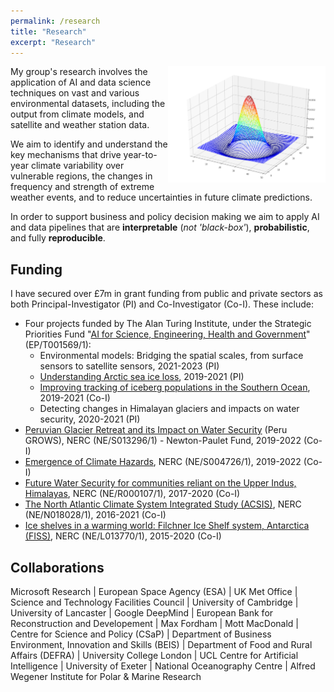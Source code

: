 ```yaml
---
permalink: /research
title: "Research"
excerpt: "Research"
---
```


<img align="right" width="50%" src="/images/2d_Gaussian.png">

My group's research involves the application of AI and data science techniques on vast and various environmental datasets, including the output from climate models, and satellite and weather station data. 

We aim to identify and understand the key mechanisms that drive year-to-year climate variability over vulnerable regions, the changes in frequency and strength of extreme weather events, and to reduce uncertainties in future climate predictions.

In order to support business and policy decision making we aim to apply AI and data pipelines that are **interpretable** (_not 'black-box'_), **probabilistic**, and fully **reproducible**.

## Funding
I have secured over £7m in grant funding from public and private sectors as both Principal-Investigator (PI) and Co-Investigator (Co-I). These include:

* Four projects funded by The Alan Turing Institute, under the Strategic Priorities Fund "[AI for Science, Engineering, Health and Government](https://gtr.ukri.org/projects?ref=EP%2FT001569%2F1#/tabOverview)" (EP/T001569/1):
    * Environmental models: Bridging the spatial scales, from surface sensors to satellite sensors, 2021-2023 (PI)
    * [Understanding Arctic sea ice loss](https://www.turing.ac.uk/research/research-projects/understanding-arctic-sea-ice-loss), 2019-2021 (PI)
    * [Improving tracking of iceberg populations in the Southern Ocean](https://www.turing.ac.uk/research/research-projects/improving-tracking-iceberg-populations-southern-ocean), 2019-2021 (Co-I)
    * Detecting changes in Himalayan glaciers and impacts on water security, 2020-2021 (PI)
* [Peruvian Glacier Retreat and its Impact on Water Security](https://gtr.ukri.org/projects?ref=NE%2FS013296%2F1) (Peru GROWS), NERC (NE/S013296/1) - Newton-Paulet Fund, 2019-2022 (Co-I)
* [Emergence of Climate Hazards](https://gtr.ukri.org/projects?ref=NE%2FS004726%2F1), NERC (NE/S004726/1), 2019-2022 (Co-I)
* [Future Water Security for communities reliant on the Upper Indus, Himalayas](https://gtr.ukri.org/projects?ref=NE%2FR000107%2F1), NERC (NE/R000107/1), 2017-2020 (Co-I)
* [The North Atlantic Climate System Integrated Study (ACSIS)](https://gtr.ukri.org/projects?ref=NE%2FN018028%2F1), NERC (NE/N018028/1), 2016-2021 (Co-I)
* [Ice shelves in a warming world: Filchner Ice Shelf system, Antarctica (FISS)](https://gtr.ukri.org/projects?ref=NE%2FL013770%2F1), NERC (NE/L013770/1), 2015-2020 (Co-I)

## Collaborations
Microsoft Research | 
European Space Agency (ESA) | 
UK Met Office | 
Science and Technology Facilities Council | 
University of Cambridge | 
University of Lancaster | 
Google DeepMind | 
European Bank for Reconstruction and Developement | 
Max Fordham | 
Mott MacDonald | 
Centre for Science and Policy (CSaP) | 
Department of Business Environment, Innovation and Skills (BEIS) | 
Department of Food and Rural Affairs (DEFRA) | 
University College London | UCL Centre for Artificial Intelligence |
University of Exeter | 
National Oceanography Centre | 
Alfred Wegener Institute for Polar & Marine Research
